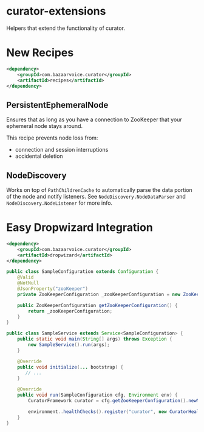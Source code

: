 curator-extensions
==================

Helpers that extend the functionality of curator.

New Recipes
===========

```xml
<dependency>
    <groupId>com.bazaarvoice.curator</groupId>
    <artifactId>recipes</artifactId>
</dependency>
```

PersistentEphemeralNode
-----------------------

Ensures that as long as you have a connection to ZooKeeper that your ephemeral node stays around.

This recipe prevents node loss from:
- connection and session interruptions
- accidental deletion

NodeDiscovery
-------------

Works on top of ```PathChildrenCache``` to automatically parse the data portion of the node and notify listeners. See
```NodeDiscovery.NodeDataParser``` and ```NodeDiscovery.NodeListener``` for more info.

Easy Dropwizard Integration
===========================

```xml
<dependency>
    <groupId>com.bazaarvoice.curator</groupId>
    <artifactId>dropwizard</artifactId>
</dependency>
```

```java
public class SampleConfiguration extends Configuration {
    @Valid
    @NotNull
    @JsonProperty("zooKeeper")
    private ZooKeeperConfiguration _zooKeeperConfiguration = new ZooKeeperConfiguration();

    public ZooKeeperConfiguration getZooKeeperConfiguration() {
        return _zooKeeperConfiguration;
    }
}

public class SampleService extends Service<SampleConfiguration> {
    public static void main(String[] args) throws Exception {
        new SampleService().run(args);
    }

    @Override
    public void initialize(... bootstrap) {
       // ...
    }

    @Override
    public void run(SampleConfiguration cfg, Environment env) {
        CuratorFramework curator = cfg.getZooKeeperConfiguration().newManagedCurator(env.lifecycle());

        environment..healthChecks().register("curator", new CuratorHealthCheck(curator));
    }
}
```
